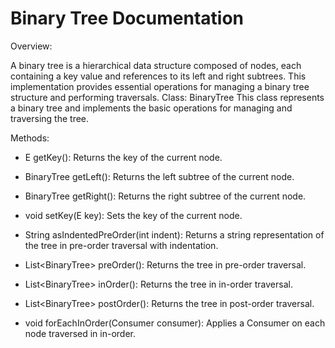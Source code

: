 # Binary Tree Documentation

Overview:

A binary tree is a hierarchical data structure composed of nodes, each containing a key value and references to its left and right subtrees. This implementation provides essential operations for managing a binary tree structure and performing traversals. Class: BinaryTree<E> This class represents a binary tree and implements the basic operations for managing and traversing the tree.

Methods:

* E getKey(): Returns the key of the current node.
  
* BinaryTree<E> getLeft(): Returns the left subtree of the current node.
  
* BinaryTree<E> getRight(): Returns the right subtree of the current node.
  
* void setKey(E key): Sets the key of the current node.
  
* String asIndentedPreOrder(int indent): Returns a string representation of the tree in pre-order traversal with indentation.
  
* List<BinaryTree<E>> preOrder(): Returns the tree in pre-order traversal.
  
* List<BinaryTree<E>> inOrder(): Returns the tree in in-order traversal.
  
* List<BinaryTree<E>> postOrder(): Returns the tree in post-order traversal.
  
* void forEachInOrder(Consumer<E> consumer): Applies a Consumer<E> on each node traversed in in-order.
